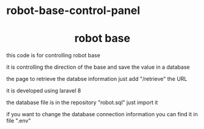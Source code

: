 # robot-base-control-panel

<h1 align="center">robot base</h1>

this code is for controlling robot base 

it is controlling the direction of the base and save the value in a database

the page to retrieve the databse information just add "/retrieve" the URL

it is developed using laravel 8 

the database file is in the repository "robot.sql" just import it

if you want to change the database connection information you can find it in file ".env" 
